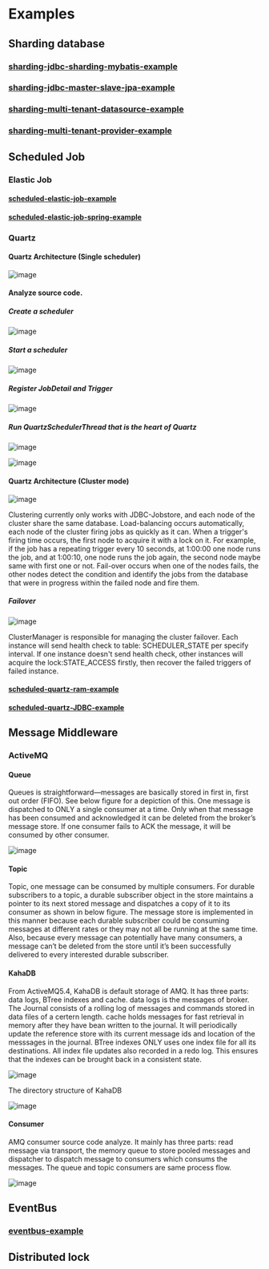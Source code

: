 # Examples
## Sharding database
### [sharding-jdbc-sharding-mybatis-example](https://github.com/Andy-Gong/examples/tree/master/sharding-jdbc-sharding-mybatis-example)
### [sharding-jdbc-master-slave-jpa-example](https://github.com/Andy-Gong/examples/tree/master/sharding-jdbc-master-slave-jpa-example)
### [sharding-multi-tenant-datasource-example](https://github.com/Andy-Gong/examples/tree/master/sharding-multi-tenant-datasource-example)
### [sharding-multi-tenant-provider-example](https://github.com/Andy-Gong/examples/tree/master/sharding-multi-tenant-provider-example)
## Scheduled Job
### Elastic Job
#### [scheduled-elastic-job-example](https://github.com/Andy-Gong/examples/tree/master/scheduled-elastic-job-example)
#### [scheduled-elastic-job-spring-example](https://github.com/Andy-Gong/examples/tree/master/scheduled-elastic-job-spring-example)
### Quartz
#### Quartz Architecture (Single scheduler)

![image](https://github.com/Andy-Gong/examples/blob/master/z-images/quartz_architecture.png)

#### Analyze source code.
##### Create a scheduler

![image](https://github.com/Andy-Gong/examples/blob/master/z-images/new_scheduler_workflow.png)

##### Start a scheduler

![image](https://github.com/Andy-Gong/examples/blob/master/z-images/start_scheduler.png)

##### Register JobDetail and Trigger

![image](https://github.com/Andy-Gong/examples/blob/master/z-images/register_jobs_workflow.png)

##### Run QuartzSchedulerThread that is the heart of Quartz

![image](https://github.com/Andy-Gong/examples/blob/master/z-images/QuartzSchedulerThread_workflow.png)

![image](https://github.com/Andy-Gong/examples/blob/master/z-images/run_QuartzSchedulerThread.png)

#### Quartz Architecture (Cluster mode)

![image](https://github.com/Andy-Gong/examples/blob/master/z-images/quartz_architecture_cluster.png)

Clustering currently only works with JDBC-Jobstore, and each node of the cluster share the same database.
Load-balancing occurs automatically, each node of the cluster firing jobs as quickly as it can. When a trigger's firing time occurs, the first node to acquire it with a lock on it. For example, if the job has a repeating trigger every 10 seconds, at 1:00:00 one node runs the job, and at 1:00:10, one node runs the job again, the second node maybe same with first one or not.
Fail-over occurs when one of the nodes fails, the other nodes detect the condition and identify the jobs from the database that were in progress within the failed node and fire them.
##### Failover

![image](https://github.com/Andy-Gong/examples/blob/master/z-images/failover.png)

ClusterManager is responsible for managing the cluster failover. Each instance will send health check to table: SCHEDULER_STATE per specify interval. If one instance doesn't send health check, other instances will acquire the lock:STATE_ACCESS firstly, then recover the failed triggers of failed instance.
#### [scheduled-quartz-ram-example](https://github.com/Andy-Gong/examples/tree/master/scheduled-quartz-ram-example)
#### [scheduled-quartz-JDBC-example](https://github.com/Andy-Gong/examples/tree/master/scheduled-quartz-JDBC-example)
## Message Middleware
### ActiveMQ
#### Queue
Queues is straightforward—messages are basically stored in first in, first out order (FIFO). See below figure for a depiction of this. One message is dispatched to ONLY a single consumer at a time. Only when that message has been consumed and acknowledged it can be deleted from the broker’s message store. If one consumer fails to ACK the message, it will be consumed by other consumer.

![image](https://github.com/Andy-Gong/examples/blob/master/z-images/AMQ_Queue.png)

#### Topic
Topic, one message can be consumed by multiple consumers. For durable subscribers to a topic, a durable subscriber object in the store maintains a pointer to its next stored message and dispatches a copy of it to its consumer as shown in below figure. The message store is implemented in this manner because each durable subscriber could be consuming messages at different rates or they may not all be running at the same time. Also, because every message can potentially have many consumers, a message can’t be deleted from the store until it’s been successfully delivered to every interested durable subscriber.

#### KahaDB
From ActiveMQ5.4, KahaDB is default storage of AMQ. It has three parts: data logs, BTree indexes and cache.
data logs is the messages of broker. The Journal consists of a rolling log of messages and commands stored in data files of a certern length.
cache holds messages for fast retrieval in memory after they have bean written to the journal. It will periodically update the reference store with its current message ids and location of the messsages in the journal.
BTree indexes ONLY uses one index file for all its destinations. All index file updates also recorded in a redo log. This ensures that the indexes can be brought back in a consistent state. 

![image](https://github.com/Andy-Gong/examples/blob/master/z-images/AMQ_KahaDB.png)

The directory structure of KahaDB
 
![image](https://github.com/Andy-Gong/examples/blob/master/z-images/AMQ_KahaDB_directory.png)

#### Consumer
AMQ consumer source code analyze. It mainly has three parts: read message via transport, the memory queue to store pooled messages and dispatcher to dispatch message to consumers which consums the messages.
The queue and topic consumers are same process flow.

![image](https://github.com/Andy-Gong/examples/blob/master/z-images/AMQ_consumer_workflow.png)
## EventBus
### [eventbus-example](https://github.com/Andy-Gong/examples/tree/master/eventbus-example)
## Distributed lock
###
